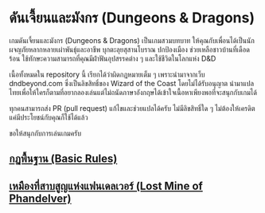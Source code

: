 # ดันเจี้ยนและมังกร (Dungeons & Dragons)

เกมดันเจี้ยนและมังกร (Dungeons & Dragons) เป็นเกมสวมบทบาท ให้คุณกับเพื่อนได้เป็นนักผจญภัยหลากหลายเผ่าพันธุ์และอาชีพ บุกตะลุยสุสานโบราณ ปกป้องเมือง ช่วยเหลือชาวบ้านที่เดือดร้อน ใช้ทักษะความสามารถที่คุณมีฝ่าฟันอุปสรรคต่าง ๆ และใช้ชีวิตในโลกแห่ง D&D

เนื้อทั้งหมดใน repository นี้ เรียกได้ว่าผิดกฏหมายเต็ม ๆ เพราะนำมาจากเว็บ dndbeyond.com ซึ่งเป็นลิขสิทธิ์ของ Wizard of the Coast โดยไม่ได้รับอนุญาต นำมาแปลไทยเพื่อให้ใครก็ตามที่อยากลองเล่นแต่ไม่ถนัดภาษาอังกฤษได้เข้าใจเนื้อหาเพียงพอที่จะสนุกกับเกมได้

ทุกคนสามารถส่ง PR (pull request) แก้ไขและช่วยแปลได้ครับ ไม่มีลิขสิทธิ์ใด ๆ ไม่ต้องให้เครดิต แค่มีประโยชน์กับคุณก็ใช้ได้แล้ว

ขอให้สนุกกับการเล่นเกมครับ

## [กฏพื้นฐาน (Basic Rules)](/basic-rules/index.md)
## [เหมืองที่สาบสูญแห่งแฟนเดลเวอร์ (Lost Mine of Phandelver)](/lost-mine-of-phandelver/lost-mine-of-phandelver.md)